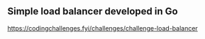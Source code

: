 ## Simple load balancer developed in Go

https://codingchallenges.fyi/challenges/challenge-load-balancer
